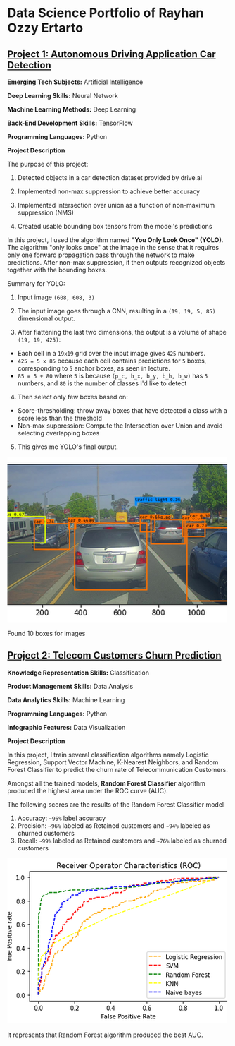 # Data Science Portfolio of Rayhan Ozzy Ertarto

## [Project 1: Autonomous Driving Application Car Detection](https://github.com/rayhanozzy/Deep-Learning-Specialization-Coursera/blob/main/Course%204:%20Convolutional%20Neural%20Networks/Autonomous_driving_application_Car_detection.ipynb)

**Emerging Tech Subjects:** Artificial Intelligence

**Deep Learning Skills:** Neural Network

**Machine Learning Methods:** Deep Learning

**Back-End Development Skills:** TensorFlow

**Programming Languages:** Python

**Project Description**

The purpose of this project:

1) Detected objects in a car detection dataset provided by drive.ai

2) Implemented non-max suppression to achieve better accuracy

3) Implemented intersection over union as a function of non-maximum suppression (NMS)

4) Created usable bounding box tensors from the model's predictions

In this project, I used the algorithm named **"You Only Look Once" (YOLO)**. The algorithm "only looks once" at the image in the sense that it requires only one forward propagation pass through the network to make predictions. After non-max suppression, it then outputs recognized objects together with the bounding boxes.

Summary for YOLO:

1) Input image `(608, 608, 3)`

2) The input image goes through a CNN, resulting in a `(19, 19, 5, 85)` dimensional output.

3) After flattening the last two dimensions, the output is a volume of shape `(19, 19, 425)`:
- Each cell in a `19x19` grid over the input image gives `425` numbers.
- `425 = 5 x 85` because each cell contains predictions for `5` boxes, corresponding to `5` anchor boxes, as seen in lecture.
- `85 = 5 + 80` where `5` is because `(p_c, b_x, b_y, b_h, b_w)` has `5` numbers, and `80` is the number of classes I'd like to detect

4) Then select only few boxes based on:
- Score-thresholding: throw away boxes that have detected a class with a score less than the threshold
- Non-max suppression: Compute the Intersection over Union and avoid selecting overlapping boxes

5) This gives me YOLO's final output.

![](/images/image_large.png)

Found 10 boxes for images

## [Project 2: Telecom Customers Churn Prediction](https://github.com/rayhanozzy/Coursera-Project-Network/blob/main/Machine%20Learning%20for%20Telecom%20Customers%20Churn%20Prediction/Machine%20Learning%20Classification%20-%20Telecom%20Customers%20Churn%20Prediction.ipynb)

**Knowledge Representation Skills:** Classification

**Product Management Skills:** Data Analysis

**Data Analytics Skills:** Machine Learning

**Programming Languages:** Python

**Infographic Features:** Data Visualization

**Project Description**

In this project, I train several classification algorithms namely Logistic Regression, Support Vector Machine, K-Nearest Neighbors, and Random Forest Classifier to predict the churn rate of Telecommunication Customers.

Amongst all the trained models, **Random Forest Classifier** algorithm produced the highest area under the ROC curve (AUC).

The following scores are the results of the Random Forest Classifier model
1. Accuracy: `~96%` label accuracy
2. Precision: `~96%` labeled as Retained customers and `~94%` labeled as churned customers
3. Recall: `~99%` labeled as Retained customers and `~76%` labeled as churned customers


![](/images/image_large1.png)

It represents that Random Forest algorithm produced the best AUC.
